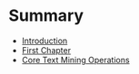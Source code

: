 # Summary

* [Introduction](README.md)
* [First Chapter](chapter1.md)
* [Core Text Mining Operations](core_text_mining_operations.md)

